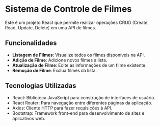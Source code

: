 # Sistema de Controle de Filmes

Este é um projeto React que permite realizar operações CRUD (Create, Read, Update, Delete) em uma API de filmes.

## Funcionalidades

- **Listagem de Filmes**: Visualize todos os filmes disponíveis na API.
- **Adição de Filme**: Adicione novos filmes à lista.
- **Atualização de Filme**: Edite as informações de um filme existente.
- **Remoção de Filme**: Exclua filmes da lista.

## Tecnologias Utilizadas

- React: Biblioteca JavaScript para construção de interfaces de usuário.
- React Router: Para navegação entre diferentes páginas da aplicação.
- Axios: Cliente HTTP para fazer requisições à API.
- Bootstrap: Framework front-end para desenvolvimento de sites e aplicativos web. 
